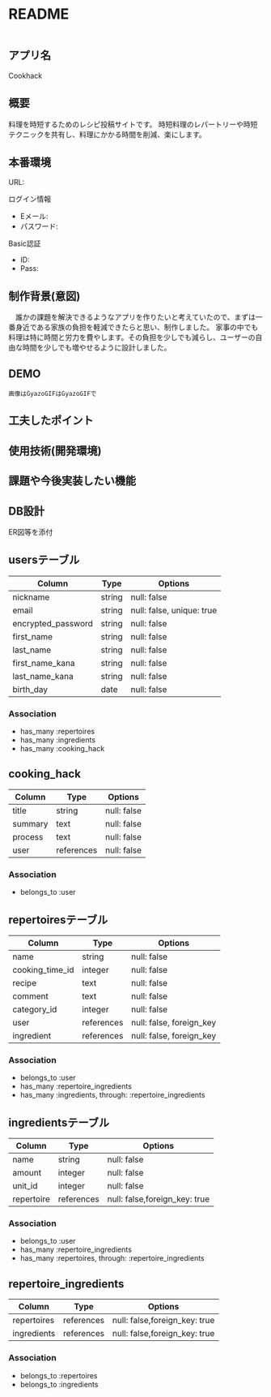 # README
<img  alt="" src="">

## アプリ名
Cookhack

## 概要
料理を時短するためのレシピ投稿サイトです。
時短料理のレパートリーや時短テクニックを共有し、料理にかかる時間を削減、楽にします。

## 本番環境
URL:

ログイン情報 
- Eメール:
- パスワード:

Basic認証
- ID:
- Pass:

## 制作背景(意図)
　誰かの課題を解決できるようなアプリを作りたいと考えていたので、まずは一番身近である家族の負担を軽減できたらと思い、制作しました。
家事の中でも料理は特に時間と労力を費やします。その負担を少しでも減らし、ユーザーの自由な時間を少しでも増やせるように設計しました。

## DEMO
	画像はGyazoGIFはGyazoGIFで


## 工夫したポイント

## 使用技術(開発環境)

## 課題や今後実装したい機能

## DB設計
ER図等を添付




## usersテーブル

| Column             | Type     | Options                       |
| ------------------ | -------- | ----------------------------- |
| nickname           | string   | null: false                   |
| email              | string   | null: false, unique: true     |
| encrypted_password | string   | null: false                   |
| first_name         | string   | null: false                   |
| last_name          | string   | null: false                   |
| first_name_kana    | string   | null: false                   |
| last_name_kana     | string   | null: false                   |
| birth_day          | date     | null: false                   |

### Association
- has_many :repertoires
- has_many :ingredients
- has_many :cooking_hack



## cooking_hack

| Column             | Type       | Options                       |
| ------------------ | ---------- | ----------------------------- |
| title              | string     | null: false                   |
| summary            | text       | null: false                   |
| process            | text       | null: false                   |
| user               | references | null: false                   |

### Association
- belongs_to :user



## repertoiresテーブル

| Column             | Type       | Options                       |
| ------------------ | ---------- | ----------------------------- |
| name               | string     | null: false                   |
| cooking_time_id    | integer    | null: false                   |
| recipe             | text       | null: false                   |
| comment            | text       | null: false                   |
| category_id        | integer    | null: false                   |
| user               | references | null: false, foreign_key      |
| ingredient         | references | null: false, foreign_key      |

### Association
- belongs_to :user
- has_many   :repertoire_ingredients
- has_many   :ingredients, through: :repertoire_ingredients



## ingredientsテーブル

| Column             | Type       | Options                       |
| ------------------ | ---------- | ----------------------------- |
| name               | string     | null: false                   |
| amount             | integer    | null: false                   |
| unit_id            | integer    | null: false                   |
| repertoire         | references | null: false,foreign_key: true |

### Association
- belongs_to :user
- has_many   :repertoire_ingredients
- has_many   :repertoires, through: :repertoire_ingredients



## repertoire_ingredients

| Column             | Type       | Options                       |
| ------------------ | ---------- | ----------------------------- |
| repertoires        | references | null: false,foreign_key: true |
| ingredients        | references | null: false,foreign_key: true |

### Association
- belongs_to :repertoires
- belongs_to :ingredients